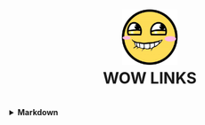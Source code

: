 <h1 align="center">
    <img src="image/awesome-face-png-21.jpeg" width="100"/><br/>
    WOW LINKS
</h1> 

<br>

<details><summary><b>Markdown</b></summary>
<br>

* [Markdown cheat sheet](https://github.com/adam-p/markdown-here/wiki/Markdown-Cheatsheet)

</details>
